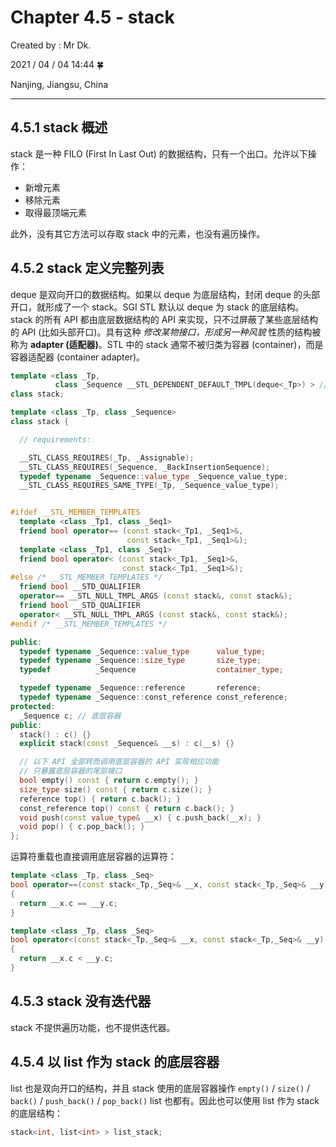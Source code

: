 # Chapter 4.5 - stack

Created by : Mr Dk.

2021 / 04 / 04 14:44 🍀

Nanjing, Jiangsu, China

---

## 4.5.1 stack 概述

stack 是一种 FILO (First In Last Out) 的数据结构，只有一个出口。允许以下操作：

- 新增元素
- 移除元素
- 取得最顶端元素

此外，没有其它方法可以存取 stack 中的元素，也没有遍历操作。

## 4.5.2 stack 定义完整列表

deque 是双向开口的数据结构。如果以 deque 为底层结构，封闭 deque 的头部开口，就形成了一个 stack。SGI STL 默认以 deque 为 stack 的底层结构。stack 的所有 API 都由底层数据结构的 API 来实现，只不过屏蔽了某些底层结构的 API (比如头部开口)。具有这种 _修改某物接口，形成另一种风貌_ 性质的结构被称为 **adapter (适配器)**。STL 中的 stack 通常不被归类为容器 (container)，而是容器适配器 (container adapter)。

```cpp
template <class _Tp,
          class _Sequence __STL_DEPENDENT_DEFAULT_TMPL(deque<_Tp>) > // deque
class stack;
```

```cpp
template <class _Tp, class _Sequence>
class stack {

  // requirements:

  __STL_CLASS_REQUIRES(_Tp, _Assignable);
  __STL_CLASS_REQUIRES(_Sequence, _BackInsertionSequence);
  typedef typename _Sequence::value_type _Sequence_value_type;
  __STL_CLASS_REQUIRES_SAME_TYPE(_Tp, _Sequence_value_type);


#ifdef __STL_MEMBER_TEMPLATES
  template <class _Tp1, class _Seq1>
  friend bool operator== (const stack<_Tp1, _Seq1>&,
                          const stack<_Tp1, _Seq1>&);
  template <class _Tp1, class _Seq1>
  friend bool operator< (const stack<_Tp1, _Seq1>&,
                         const stack<_Tp1, _Seq1>&);
#else /* __STL_MEMBER_TEMPLATES */
  friend bool __STD_QUALIFIER
  operator== __STL_NULL_TMPL_ARGS (const stack&, const stack&);
  friend bool __STD_QUALIFIER
  operator< __STL_NULL_TMPL_ARGS (const stack&, const stack&);
#endif /* __STL_MEMBER_TEMPLATES */

public:
  typedef typename _Sequence::value_type      value_type;
  typedef typename _Sequence::size_type       size_type;
  typedef          _Sequence                  container_type;

  typedef typename _Sequence::reference       reference;
  typedef typename _Sequence::const_reference const_reference;
protected:
  _Sequence c; // 底层容器
public:
  stack() : c() {}
  explicit stack(const _Sequence& __s) : c(__s) {}

  // 以下 API 全部转而调用底层容器的 API 实现相应功能
  // 只暴露底层容器的尾部接口
  bool empty() const { return c.empty(); }
  size_type size() const { return c.size(); }
  reference top() { return c.back(); }
  const_reference top() const { return c.back(); }
  void push(const value_type& __x) { c.push_back(__x); }
  void pop() { c.pop_back(); }
};
```

运算符重载也直接调用底层容器的运算符：

```cpp
template <class _Tp, class _Seq>
bool operator==(const stack<_Tp,_Seq>& __x, const stack<_Tp,_Seq>& __y)
{
  return __x.c == __y.c;
}

template <class _Tp, class _Seq>
bool operator<(const stack<_Tp,_Seq>& __x, const stack<_Tp,_Seq>& __y)
{
  return __x.c < __y.c;
}
```

## 4.5.3 stack 没有迭代器

stack 不提供遍历功能，也不提供迭代器。

## 4.5.4 以 list 作为 stack 的底层容器

list 也是双向开口的结构，并且 stack 使用的底层容器操作 `empty()` / `size()` / `back()` / `push_back()` / `pop_back()` list 也都有。因此也可以使用 list 作为 stack 的底层结构：

```cpp
stack<int, list<int> > list_stack;
```

